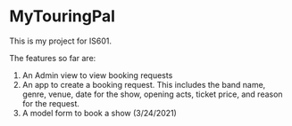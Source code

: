 # MyTouringPal
 
 This is my project for IS601.
 
 The features so far are:
 1. An Admin view to view booking requests
 2. An app to create a booking request. This includes the band name, genre, venue, date for the show, opening acts, ticket price, and reason for the request.
 3. A model form to book a show (3/24/2021)
